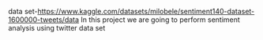 data set-https://www.kaggle.com/datasets/milobele/sentiment140-dataset-1600000-tweets/data
In this project we are going to perform sentiment analysis using twitter data set
